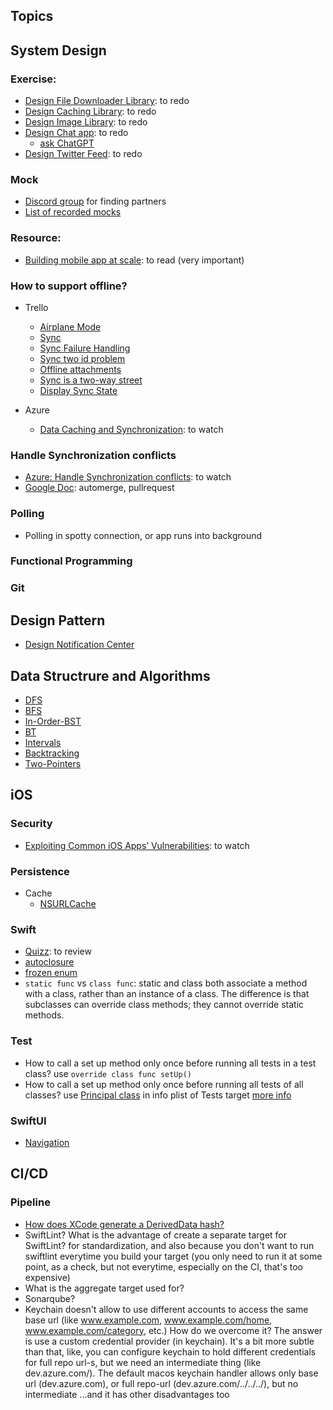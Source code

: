 ## Topics

## System Design

### Exercise:
- [Design File Downloader Library](https://github.com/weeeBox/mobile-system-design/blob/master/exercises/file-downloader-library.md): to redo
- [Design Caching Library](https://github.com/weeeBox/mobile-system-design/blob/master/exercises/caching-library.md): to redo
- [Design Image Library](https://github.com/weeeBox/mobile-system-design/blob/master/exercises/image-library.md): to redo
- [Design Chat app](https://github.com/weeeBox/mobile-system-design/blob/master/exercises/chat-app.md): to redo
  - [ask ChatGPT](https://chat.openai.com/chat/1ae44376-4915-43ef-a629-da74d915f7d7)
- [Design Twitter Feed](https://github.com/weeeBox/mobile-system-design): to redo

### Mock
- [Discord group](https://discord.com/invite/AWDNrvqban) for finding partners
- [List of recorded mocks](https://codeshare.io/mobiledesignmocks)

### Resource:
- [Building mobile app at scale](https://drive.google.com/drive/u/0/folders/1DuozSvEJN7-W0tY26dkhJxm1VutSO8Kn): to read (very important)

### How to support offline?
- Trello
  - [Airplane Mode](https://tech.trello.com/sync-architecture/)
  - [Sync](https://tech.trello.com/syncing-changes/)
  - [Sync Failure Handling](https://tech.trello.com/sync-failure-handling/)
  - [Sync two id problem](https://tech.trello.com/sync-two-id-problem/)
  - [Offline attachments](https://tech.trello.com/sync-offline-attachments/)
  - [Sync is a two-way street](https://tech.trello.com/sync-downloads/)
  - [Display Sync State](https://tech.trello.com/sync-indicators/)

- Azure
  - [Data Caching and Synchronization](https://www.youtube.com/watch?v=X6VdfcrDU-I&ab_channel=XamarinUniversity): to watch
  
### Handle Synchronization conflicts
- [Azure: Handle Synchronization conflicts](https://www.youtube.com/watch?v=aIuxJHq0NYY&ab_channel=XamarinUniversity): to watch
- [Google Doc](https://www.youtube.com/watch?v=B5NULPSiOGw&ab_channel=InfoQ): automerge, pullrequest

### Polling
- Polling in spotty connection, or app runs into background

### Functional Programming


### Git

## Design Pattern
- [Design Notification Center](https://github.com/100mango/SwiftNotificationCenter)

## Data Structrure and Algorithms

- [DFS](https://leetcode.com/list?selectedList=e75upz5g)
- [BFS](https://leetcode.com/list?selectedList=et5pil9r)
- [In-Order-BST](https://leetcode.com/list?selectedList=euqf8w3g)
- [BT](https://leetcode.com/list?selectedList=oncud9uc)
- [Intervals](https://leetcode.com/list?selectedList=9fsxo1iv)
- [Backtracking](https://leetcode.com/list?selectedList=ow32n1i1)
- [Two-Pointers](https://leetcode.com/list?selectedList=odn1wlys)

## iOS

### Security
- [Exploiting Common iOS Apps’ Vulnerabilities](https://www.youtube.com/watch?v=RLzbHHoEKo8&ab_channel=InfoQ): to watch

### Persistence
- Cache
  - [NSURLCache](https://nshipster.com/nsurlcache/)

### Swift
- [Quizz](https://jasper-foe-e81.notion.site/F-L-A-S-H-C-A-R-D-S-592bc284ccce4b3991aa8044705bf573): to review
- [autoclosure](https://www.swiftbysundell.com/articles/using-autoclosure-when-designing-swift-apis/)
- [frozen enum](https://useyourloaf.com/blog/swift-5-frozen-enums/)
- `static func` vs `class func`: static and class both associate a method with a class, rather than an instance of a class. The difference is that subclasses can override class methods; they cannot override static methods.

### Test
- How to call a set up method only once before running all tests in a test class? use `override class func setUp()`
- How to call a set up method only once before running all tests of all classes? use [Principal class](https://apple.co/3wclsYk) in info plist of Tests target [more info](https://bit.ly/3QPGIfC)

### SwiftUI
- [Navigation](https://github.com/pointfreeco/swiftui-navigation)

## CI/CD

### Pipeline
- [How does XCode generate a DerivedData hash?](https://github.com/chipbk10/IOSSwiftBestPractice/blob/main/IOSSwiftBestPractice/CICD/GenerateDerivedDataHash.swift)
- SwiftLint? What is the advantage of create a separate target for SwiftLint? for standardization, and also because you don't want to run swiftlint everytime you build your target (you only need to run it at some point, as a check, but not everytime, especially on the CI, that's too expensive)
- What is the aggregate target used for?
- Sonarqube?
- Keychain doesn't allow to use different accounts to access the same base url (like www.example.com, www.example.com/home, www.example.com/category, etc.) How do we overcome it? The answer is use a custom credential provider (in keychain). It's a bit more subtle than that, like, you can configure keychain to hold different credentials for full repo url-s, but we need an intermediate thing (like dev.azure.com/<organization>). The default macos keychain handler allows only base url (dev.azure.com), or full repo-url (dev.azure.com/../../../<reponame>), but no intermediate ...and it has other disadvantages too



